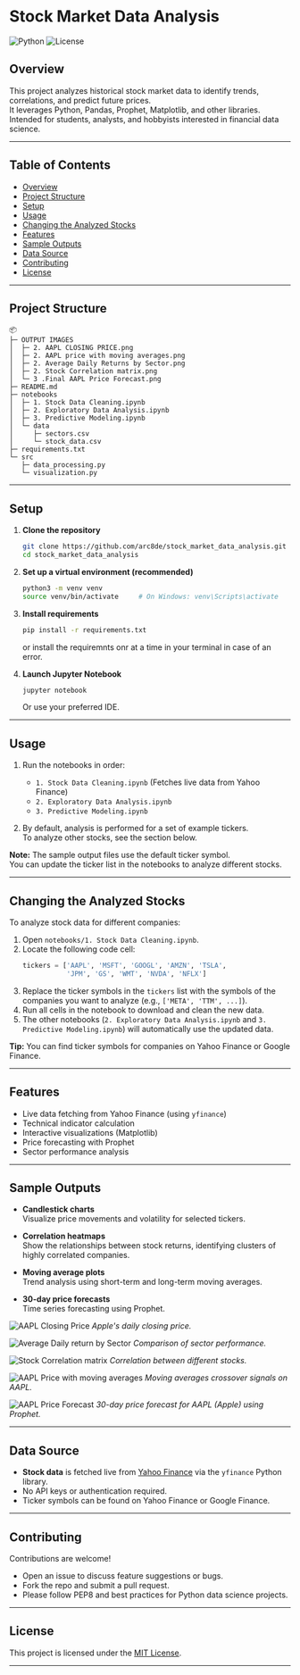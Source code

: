 # Stock Market Data Analysis

![Python](https://img.shields.io/badge/python-3.8%2B-blue)
![License](https://img.shields.io/github/license/arc8de/stock_market_data_analysis)

## Overview

This project analyzes historical stock market data to identify trends, correlations, and predict future prices.  
It leverages Python, Pandas, Prophet, Matplotlib, and other libraries.  
Intended for students, analysts, and hobbyists interested in financial data science.

---

## Table of Contents

- [Overview](#overview)
- [Project Structure](#project-structure)
- [Setup](#setup)
- [Usage](#usage)
- [Changing the Analyzed Stocks](#changing-the-analyzed-stocks)
- [Features](#features)
- [Sample Outputs](#sample-outputs)
- [Data Source](#data-source)
- [Contributing](#contributing)
- [License](#license)

---

## Project Structure

```
📦 
├─ OUTPUT IMAGES
│  ├─ 2. AAPL CLOSING PRICE.png
│  ├─ 2. AAPL price with moving averages.png
│  ├─ 2. Average Daily Returns by Sector.png
│  ├─ 2. Stock Correlation matrix.png
│  └─ 3 .Final AAPL Price Forecast.png
├─ README.md
├─ notebooks
│  ├─ 1. Stock Data Cleaning.ipynb
│  ├─ 2. Exploratory Data Analysis.ipynb
│  ├─ 3. Predictive Modeling.ipynb
│  └─ data
│     ├─ sectors.csv
│     └─ stock_data.csv
├─ requirements.txt
└─ src
   ├─ data_processing.py
   └─ visualization.py
```

---

## Setup

1. **Clone the repository**
   ```sh
   git clone https://github.com/arc8de/stock_market_data_analysis.git
   cd stock_market_data_analysis
   ```

2. **Set up a virtual environment (recommended)**
   ```sh
   python3 -m venv venv
   source venv/bin/activate     # On Windows: venv\Scripts\activate
   ```

3. **Install requirements**
   ```sh
   pip install -r requirements.txt
   ```
   or install the requiremnts onr at a time in your terminal in case of an error.

4. **Launch Jupyter Notebook**
   ```sh
   jupyter notebook
   ```
   Or use your preferred IDE.

---

## Usage

1. Run the notebooks in order:
   - `1. Stock Data Cleaning.ipynb` (Fetches live data from Yahoo Finance)
   - `2. Exploratory Data Analysis.ipynb`
   - `3. Predictive Modeling.ipynb`

2. By default, analysis is performed for a set of example tickers.  
   To analyze other stocks, see the section below.

**Note:** The sample output files use the default ticker symbol.  
You can update the ticker list in the notebooks to analyze different stocks.

---

## Changing the Analyzed Stocks

To analyze stock data for different companies:

1. Open `notebooks/1. Stock Data Cleaning.ipynb`.
2. Locate the following code cell:
   ```python
   tickers = ['AAPL', 'MSFT', 'GOOGL', 'AMZN', 'TSLA', 
              'JPM', 'GS', 'WMT', 'NVDA', 'NFLX']
   ```
3. Replace the ticker symbols in the `tickers` list with the symbols of the companies you want to analyze (e.g., `['META', 'TTM', ...]`).
4. Run all cells in the notebook to download and clean the new data.
5. The other notebooks (`2. Exploratory Data Analysis.ipynb` and `3. Predictive Modeling.ipynb`) will automatically use the updated data.

**Tip:** You can find ticker symbols for companies on Yahoo Finance or Google Finance.

---

## Features

- Live data fetching from Yahoo Finance (using `yfinance`)
- Technical indicator calculation
- Interactive visualizations (Matplotlib)
- Price forecasting with Prophet
- Sector performance analysis

---

## Sample Outputs

- **Candlestick charts**  
  Visualize price movements and volatility for selected tickers.

- **Correlation heatmaps**  
  Show the relationships between stock returns, identifying clusters of highly correlated companies.

- **Moving average plots**  
  Trend analysis using short-term and long-term moving averages.

- **30-day price forecasts**  
  Time series forecasting using Prophet.

![AAPL Closing Price](https://github.com/user-attachments/assets/d0b52ac7-f863-4b74-a659-fc33c2baaa97)
*Apple's daily closing price.*

![Average Daily return by Sector](https://github.com/user-attachments/assets/68746489-d8ea-48fa-8928-771ac83ae7e5)
*Comparison of sector performance.*

![Stock Correlation matrix](https://github.com/user-attachments/assets/0f9c5fc6-3a93-4b52-9a41-04984085127a)
*Correlation between different stocks.*

![AAPL Price with moving averages](https://github.com/user-attachments/assets/eaa92fd1-5043-4f22-9c5f-bd73978c37c5)
*Moving averages crossover signals on AAPL.*

![AAPL Price Forecast](https://github.com/user-attachments/assets/011b73f5-c47e-46e0-b76d-066a8b93a7f0)
*30-day price forecast for AAPL (Apple) using Prophet.*

---

## Data Source

- **Stock data** is fetched live from [Yahoo Finance](https://finance.yahoo.com) via the `yfinance` Python library.
- No API keys or authentication required.
- Ticker symbols can be found on Yahoo Finance or Google Finance.

---

## Contributing

Contributions are welcome!
- Open an issue to discuss feature suggestions or bugs.
- Fork the repo and submit a pull request.
- Please follow PEP8 and best practices for Python data science projects.

---

## License

This project is licensed under the [MIT License](LICENSE).

---
